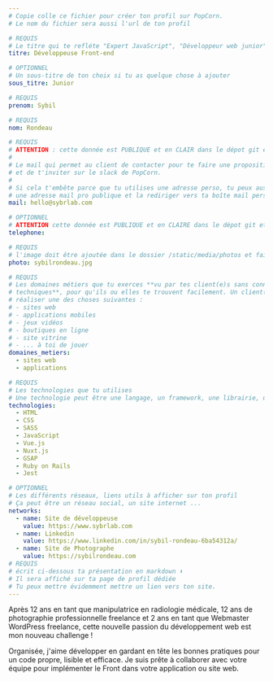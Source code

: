 ```yaml
---
# Copie colle ce fichier pour créer ton profil sur PopCorn.
# Le nom du fichier sera aussi l'url de ton profil

# REQUIS
# Le titre qui te refléte "Expert JavaScript", "Développeur web junior"
titre: Développeuse Front-end

# OPTIONNEL
# Un sous-titre de ton choix si tu as quelque chose à ajouter
sous_titre: Junior

# REQUIS
prenom: Sybil

# REQUIS
nom: Rondeau

# REQUIS
# ATTENTION : cette donnée est PUBLIQUE et en CLAIR dans le dépot git et sur le site
#
# Le mail qui permet au client de contacter pour te faire une proposition de projet
# et de t'inviter sur le slack de PopCorn.
#
# Si cela t'embête parce que tu utilises une adresse perso, tu peux aussi te créer
# une adresse mail pro publique et la rediriger vers ta boîte mail perso
mail: hello@sybrlab.com

# OPTIONNEL
# ATTENTION cette donnée est PUBLIQUE et en CLAIRE dans le dépot git et sur le site
telephone:

# REQUIS
# l'image doit être ajoutée dans le dossier /static/media/photos et faire moins de 100ko !
photo: sybilrondeau.jpg

# REQUIS
# Les domaines métiers que tu exerces **vu par tes client(e)s sans connaissances
# techniques**, pour qu'ils ou elles te trouvent facilement. Un client(e) veut par exemple
# réaliser une des choses suivantes :
# - sites web
# - applications mobiles
# - jeux vidéos
# - boutiques en ligne
# - site vitrine
# - ... à toi de jouer
domaines_metiers:
  - sites web
  - applications

# REQUIS
# Les technologies que tu utilises
# Une technologie peut être une langage, un framework, une librairie, un CMS ...
technologies:
  - HTML
  - CSS
  - SASS
  - JavaScript
  - Vue.js
  - Nuxt.js
  - GSAP
  - Ruby on Rails
  - Jest

# OPTIONNEL
# Les différents réseaux, liens utils à afficher sur ton profil
# Ça peut être un réseau social, un site internet ...
networks:
  - name: Site de développeuse
    value: https://www.sybrlab.com
  - name: Linkedin
    value: https://www.linkedin.com/in/sybil-rondeau-6ba54312a/
  - name: Site de Photographe
    value: https://sybilrondeau.com
# REQUIS
# écrit ci-dessous ta présentation en markdown ⬇️
# Il sera affiché sur ta page de profil dédiée
# Tu peux mettre évidemment mettre un lien vers ton site.
---
```


Après 12 ans en tant que manipulatrice en radiologie médicale, 12 ans de photographie professionnelle freelance et 2 ans en tant que Webmaster WordPress freelance, cette nouvelle passion du développement web est mon nouveau challenge !

Organisée, j'aime développer en gardant en tête les bonnes pratiques pour un code propre, lisible et efficace. Je suis prête à collaborer avec votre équipe pour implémenter le Front dans votre application ou site web.
